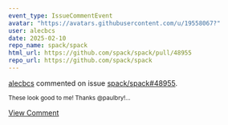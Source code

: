 ```yaml
---
event_type: IssueCommentEvent
avatar: "https://avatars.githubusercontent.com/u/19558067?"
user: alecbcs
date: 2025-02-10
repo_name: spack/spack
html_url: https://github.com/spack/spack/pull/48955
repo_url: https://github.com/spack/spack
---
```


<a href='https://github.com/alecbcs' target='_blank'>alecbcs</a> commented on issue <a href='https://github.com/spack/spack/pull/48955' target='_blank'>spack/spack#48955</a>.

<small>These look good to me! Thanks @paulbry!...</small>

<a href='https://github.com/spack/spack/pull/48955' target='_blank'>View Comment</a>